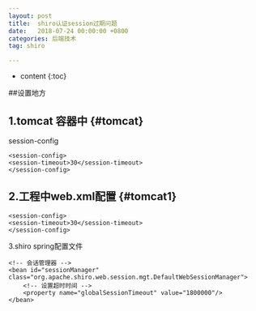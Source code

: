 ```yaml
---
layout: post
title:  shiro认证session过期问题
date:   2018-07-24 00:00:00 +0800
categories: 后端技术
tag: shiro

---
```


* content
{:toc}


##设置地方

1.tomcat 容器中 			{#tomcat}
------------------------------------

session-config

```
<session-config>
<session-timeout>30</session-timeout>
</session-config>
```

2.工程中web.xml配置        {#tomcat1}
------------------------------------
```
<session-config>
<session-timeout>30</session-timeout>
</session-config>
```
3.shiro spring配置文件

```
<!-- 会话管理器 -->
<bean id="sessionManager" class="org.apache.shiro.web.session.mgt.DefaultWebSessionManager">
    <!-- 设置超时时间 -->
    <property name="globalSessionTimeout" value="1800000"/>
</bean>
```